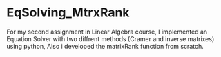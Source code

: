 # EqSolving_MtrxRank
For my second assignment in Linear Algebra course, I implemented an Equation Solver with two diffrent methods (Cramer and inverse matrixes) using python, Also i developed the matrixRank function from scratch.
